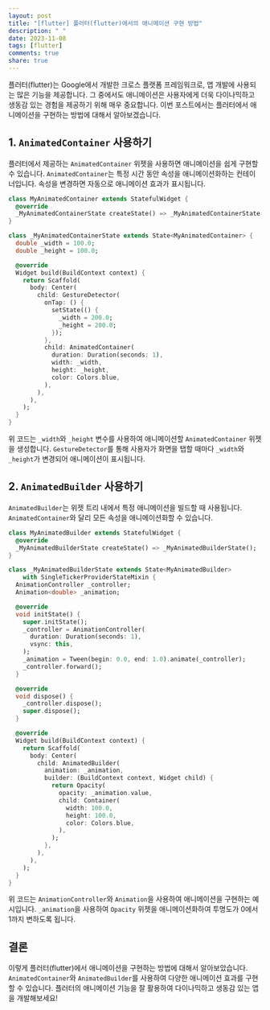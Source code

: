 ```yaml
---
layout: post
title: "[flutter] 플러터(flutter)에서의 애니메이션 구현 방법"
description: " "
date: 2023-11-08
tags: [flutter]
comments: true
share: true
---
```


플러터(flutter)는 Google에서 개발한 크로스 플랫폼 프레임워크로, 앱 개발에 사용되는 많은 기능을 제공합니다. 그 중에서도 애니메이션은 사용자에게 더욱 다이나믹하고 생동감 있는 경험을 제공하기 위해 매우 중요합니다. 이번 포스트에서는 플러터에서 애니메이션을 구현하는 방법에 대해서 알아보겠습니다.

## 1. `AnimatedContainer` 사용하기

플러터에서 제공하는 `AnimatedContainer` 위젯을 사용하면 애니메이션을 쉽게 구현할 수 있습니다. `AnimatedContainer`는 특정 시간 동안 속성을 애니메이션화하는 컨테이너입니다. 속성을 변경하면 자동으로 애니메이션 효과가 표시됩니다.

```dart
class MyAnimatedContainer extends StatefulWidget {
  @override
  _MyAnimatedContainerState createState() => _MyAnimatedContainerState();
}

class _MyAnimatedContainerState extends State<MyAnimatedContainer> {
  double _width = 100.0;
  double _height = 100.0;

  @override
  Widget build(BuildContext context) {
    return Scaffold(
      body: Center(
        child: GestureDetector(
          onTap: () {
            setState(() {
              _width = 200.0;
              _height = 200.0;
            });
          },
          child: AnimatedContainer(
            duration: Duration(seconds: 1),
            width: _width,
            height: _height,
            color: Colors.blue,
          ),
        ),
      ),
    );
  }
}
```

위 코드는 `_width`와 `_height` 변수를 사용하여 애니메이션할 `AnimatedContainer` 위젯을 생성합니다. `GestureDetector`를 통해 사용자가 화면을 탭할 때마다 `_width`와 `_height`가 변경되어 애니메이션이 표시됩니다.

## 2. `AnimatedBuilder` 사용하기

`AnimatedBuilder`는 위젯 트리 내에서 특정 애니메이션을 빌드할 때 사용됩니다. `AnimatedContainer`와 달리 모든 속성을 애니메이션화할 수 있습니다.

```dart
class MyAnimatedBuilder extends StatefulWidget {
  @override
  _MyAnimatedBuilderState createState() => _MyAnimatedBuilderState();
}

class _MyAnimatedBuilderState extends State<MyAnimatedBuilder>
    with SingleTickerProviderStateMixin {
  AnimationController _controller;
  Animation<double> _animation;

  @override
  void initState() {
    super.initState();
    _controller = AnimationController(
      duration: Duration(seconds: 1),
      vsync: this,
    );
    _animation = Tween(begin: 0.0, end: 1.0).animate(_controller);
    _controller.forward();
  }

  @override
  void dispose() {
    _controller.dispose();
    super.dispose();
  }

  @override
  Widget build(BuildContext context) {
    return Scaffold(
      body: Center(
        child: AnimatedBuilder(
          animation: _animation,
          builder: (BuildContext context, Widget child) {
            return Opacity(
              opacity: _animation.value,
              child: Container(
                width: 100.0,
                height: 100.0,
                color: Colors.blue,
              ),
            );
          },
        ),
      ),
    );
  }
}
```

위 코드는 `AnimationController`와 `Animation`을 사용하여 애니메이션을 구현하는 예시입니다. `_animation`을 사용하여 `Opacity` 위젯을 애니메이션화하여 투명도가 0에서 1까지 변하도록 됩니다.

## 결론

이렇게 플러터(flutter)에서 애니메이션을 구현하는 방법에 대해서 알아보았습니다. `AnimatedContainer`와 `AnimatedBuilder`를 사용하여 다양한 애니메이션 효과를 구현할 수 있습니다. 플러터의 애니메이션 기능을 잘 활용하여 다이나믹하고 생동감 있는 앱을 개발해보세요!